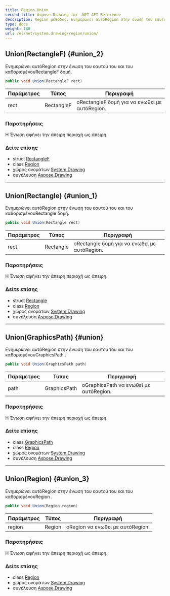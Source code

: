 ```yaml
---
title: Region.Union
second_title: Aspose.Drawing for .NET API Reference
description: Region μέθοδος. Ενημερώνει αυτόRegion στην ένωση του εαυτού του και του καθορισμένουRectangleF δομή.
type: docs
weight: 180
url: /el/net/system.drawing/region/union/
---
```

## Union(RectangleF) {#union_2}

Ενημερώνει αυτόRegion στην ένωση του εαυτού του και του καθορισμένουRectangleF δομή.

```csharp
public void Union(RectangleF rect)
```

| Παράμετρος | Τύπος | Περιγραφή |
| --- | --- | --- |
| rect | RectangleF | οRectangleF δομή για να ενωθεί με αυτόRegion. |

### Παρατηρήσεις

Η Ένωση αφήνει την άπειρη περιοχή ως άπειρη.

### Δείτε επίσης

* struct [RectangleF](../../rectanglef/)
* class [Region](../)
* χώρος ονομάτων [System.Drawing](../../region/)
* συνέλευση [Aspose.Drawing](../../../)

---

## Union(Rectangle) {#union_1}

Ενημερώνει αυτόRegion στην ένωση του εαυτού του και του καθορισμένουRectangle δομή.

```csharp
public void Union(Rectangle rect)
```

| Παράμετρος | Τύπος | Περιγραφή |
| --- | --- | --- |
| rect | Rectangle | οRectangle δομή για να ενωθεί με αυτόRegion. |

### Παρατηρήσεις

Η Ένωση αφήνει την άπειρη περιοχή ως άπειρη.

### Δείτε επίσης

* struct [Rectangle](../../rectangle/)
* class [Region](../)
* χώρος ονομάτων [System.Drawing](../../region/)
* συνέλευση [Aspose.Drawing](../../../)

---

## Union(GraphicsPath) {#union}

Ενημερώνει αυτόRegion στην ένωση του εαυτού του και του καθορισμένουGraphicsPath .

```csharp
public void Union(GraphicsPath path)
```

| Παράμετρος | Τύπος | Περιγραφή |
| --- | --- | --- |
| path | GraphicsPath | οGraphicsPath να ενωθεί με αυτόRegion. |

### Παρατηρήσεις

Η Ένωση αφήνει την άπειρη περιοχή ως άπειρη.

### Δείτε επίσης

* class [GraphicsPath](../../../system.drawing.drawing2d/graphicspath/)
* class [Region](../)
* χώρος ονομάτων [System.Drawing](../../region/)
* συνέλευση [Aspose.Drawing](../../../)

---

## Union(Region) {#union_3}

Ενημερώνει αυτόRegion στην ένωση του εαυτού του και του καθορισμένουRegion .

```csharp
public void Union(Region region)
```

| Παράμετρος | Τύπος | Περιγραφή |
| --- | --- | --- |
| region | Region | οRegion να ενωθεί με αυτόRegion. |

### Παρατηρήσεις

Η Ένωση αφήνει την άπειρη περιοχή ως άπειρη.

### Δείτε επίσης

* class [Region](../)
* χώρος ονομάτων [System.Drawing](../../region/)
* συνέλευση [Aspose.Drawing](../../../)


